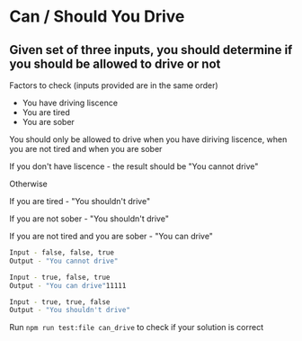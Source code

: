 # Can / Should You Drive

## Given set of three inputs, you should determine if you should be allowed to drive or not

Factors to check (inputs provided are in the same order)
* You have driving liscence
* You are tired
* You are sober

You should only be allowed to drive when you have diriving liscence, when you are not tired and when you are sober

If you don't have liscence - the result should be "You cannot drive"

Otherwise

If you are tired - "You shouldn't drive"

If you are not sober - "You shouldn't drive"

If you are not tired and you are sober - "You can drive"

```bash
Input - false, false, true
Output - "You cannot drive"

Input - true, false, true
Output - "You can drive"11111

Input - true, true, false
Output - "You shouldn't drive"
```

Run ```npm run test:file can_drive``` to check if your solution is correct